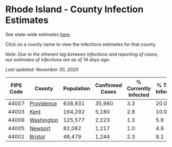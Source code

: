 # Rhode Island - County Infection Estimates

See state-wide estimates [here](/infections/us-ri).

Click on a county name to view the infections estimates for that county.

*Note: Due to the inherent lag between infections and reporting of cases, our estimates of infections are as of 14 days ago.*

*Last updated: November 30, 2020*

|   FIPS Code |                   County |   Population |   Confirmed Cases |   % Currently Infected |   % Total Infected |
|-------------|--------------------------|--------------|-------------------|------------------------|--------------------|
|       44007 | [Providence](providence) |      638,931 |            35,980 |                    3.3 |               20.0 |
|       44003 |             [Kent](kent) |      164,292 |             5,180 |                    2.8 |               10.0 |
|       44009 | [Washington](washington) |      125,577 |             2,223 |                    1.3 |                5.9 |
|       44005 |       [Newport](newport) |       82,082 |             1,217 |                    1.0 |                4.9 |
|       44001 |       [Bristol](bristol) |       48,479 |             1,244 |                    2.3 |                8.1 |